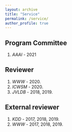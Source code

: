 ```yaml
---
layout: archive
title: "Service"
permalink: /service/
author_profile: true
---
```


## Program Committee

1. *AAAI* - 2021

## Reviewer

1. *WWW* - 2020.
2. *ICWSM* - 2020.
3. *JVLDB* - 2018, 2019.

## External reviewer
1. *KDD* - 2017, 2018, 2019.
2. *WWW* - 2017, 2018, 2019.
